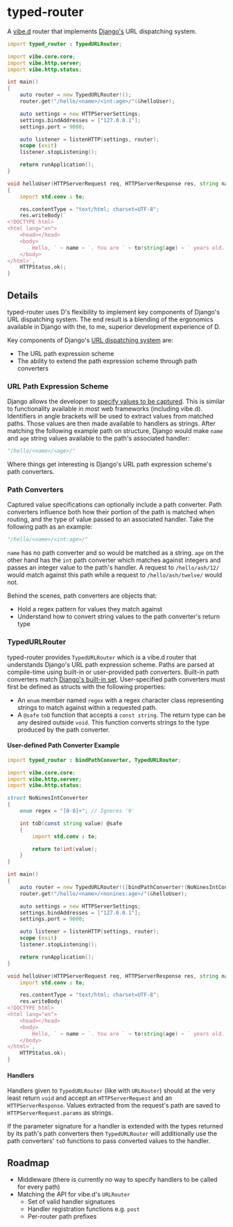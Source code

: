# typed-router
A [vibe.d](https://vibed.org/) router that implements [Django's](https://www.djangoproject.com/) URL dispatching system.

```d
import typed_router : TypedURLRouter;

import vibe.core.core;
import vibe.http.server;
import vibe.http.status;

int main()
{
    auto router = new TypedURLRouter!();
    router.get!"/hello/<name>/<int:age>/"(&helloUser);

    auto settings = new HTTPServerSettings;
    settings.bindAddresses = ["127.0.0.1"];
    settings.port = 9000;

    auto listener = listenHTTP(settings, router);
    scope (exit)
    listener.stopListening();

    return runApplication();
}

void helloUser(HTTPServerRequest req, HTTPServerResponse res, string name, int age) @safe
{
    import std.conv : to;

    res.contentType = "text/html; charset=UTF-8";
    res.writeBody(`
<!DOCTYPE html>
<html lang="en">
    <head></head>
    <body>
        Hello, ` ~ name ~ `. You are ` ~ to!string(age) ~ ` years old.
    </body>
</html>`,
    HTTPStatus.ok);
}
```

## Details
typed-router uses D's flexibility to implement key components of Django's URL dispatching system. The end result is a
blending of the ergonomics available in Django with the, to me, superior development experience of D.

Key components of Django's [URL dispatching system](https://docs.djangoproject.com/en/dev/topics/http/urls/#url-dispatcher) are:
- The URL path expression scheme
- The ability to extend the path expression scheme through path converters

### URL Path Expression Scheme
Django allows the developer to [specify values to be captured](https://docs.djangoproject.com/en/dev/topics/http/urls/#example).
This is similar to functionality available in most web frameworks (including vibe.d). Identifiers in angle brackets will be used to extract
values from matched paths. Those values are then made available to handlers as strings. After matching the following
example path on structure, Django would make `name` and `age` string values available to the path's associated handler:

```python
"/hello/<name>/<age>/"
```

Where things get interesting is Django's URL path expression scheme's path converters.

### Path Converters
Captured value specifications can optionally include a path converter. Path converters influence both how their portion
of the path is matched when routing, and the type of value passed to an associated handler. Take the following path as
an example:

```python
"/hello/<name>/<int:age>/"
```

`name` has no path converter and so would be matched as a string. `age` on the other hand has the `int` path converter
which matches against integers and passes an integer value to the path's handler. A request to `/hello/ash/12/` would
match against this path while a request to `/hello/ash/twelve/` would not.

Behind the scenes, path converters are objects that:
- Hold a regex pattern for values they match against
- Understand how to convert string values to the path converter's return type

### TypedURLRouter
typed-router provides `TypedURLRouter` which is a vibe.d router that understands Django's URL path expression scheme.
Paths are parsed at compile-time using built-in or user-provided path converters. Built-in path converters match
[Django's built-in set](https://docs.djangoproject.com/en/dev/topics/http/urls/#path-converters). User-specified path
converters must first be defined as structs with the following properties:

- An `enum` member named `regex` with a regex character class representing strings to match against within a requested path.
- A `@safe` `toD` function that accepts a `const string`. The return type can be any desired outside `void`. This function converts strings to the type produced by the path converter.

#### User-defined Path Converter Example

```d
import typed_router : bindPathConverter, TypedURLRouter;

import vibe.core.core;
import vibe.http.server;
import vibe.http.status;

struct NoNinesIntConverter
{
    enum regex = "[0-8]+"; // Ignores '9'

    int toD(const string value) @safe
    {
        import std.conv : to;

        return to!int(value);
    }
}

int main()
{
    auto router = new TypedURLRouter!([bindPathConverter!(NoNinesIntConverter, "nonines")]);
    router.get!"/hello/<name>/<nonines:age>/"(&helloUser);

    auto settings = new HTTPServerSettings;
    settings.bindAddresses = ["127.0.0.1"];
    settings.port = 9000;

    auto listener = listenHTTP(settings, router);
    scope (exit)
    listener.stopListening();

    return runApplication();
}

void helloUser(HTTPServerRequest req, HTTPServerResponse res, string name, int age) @safe {
    import std.conv : to;

    res.contentType = "text/html; charset=UTF-8";
    res.writeBody(`
<!DOCTYPE html>
<html lang="en">
    <head></head>
    <body>
        Hello, ` ~ name ~ `. You are ` ~ to!string(age) ~ ` years old.
    </body>
</html>`,
    HTTPStatus.ok);
}
```

#### Handlers
Handlers given to `TypedURLRouter` (like with `URLRouter`) should at the very least return `void` and accept an
`HTTPServerRequest` and an `HTTPServerResponse`. Values extracted from the request's path are saved to
`HTTPServerRequest.params` as strings.

If the parameter signature for a handler is extended with the types returned by its path's path converters then
`TypedURLRouter` will additionally use the path converters' `toD` functions to pass converted values to the handler.


## Roadmap
- Middleware (there is currently no way to specify handlers to be called for every path)
- Matching the API for vibe.d's `URLRouter`
    - Set of valid handler signatures
    - Handler registration functions e.g. `post`
    - Per-router path prefixes